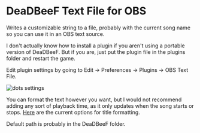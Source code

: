 # DeaDBeeF Text File for OBS
Writes a customizable string to a file, probably with the current song name so you can use it in an OBS text source. 

I don't actually know how to install a plugin if you aren't using a portable version of DeaDBeeF. But if you are, just put the plugin file in the plugins folder and restart the game. 

Edit plugin settings by going to Edit -> Preferences -> Plugins -> OBS Text File.

![dots settings](https://user-images.githubusercontent.com/76924748/209064235-212234b0-4068-4857-b228-c57535c1c86b.png)

You can format the text however you want, but I would not recommend adding any sort of playback time, as it only updates when the song starts or stops. [Here](https://docs.google.com/spreadsheets/d/1ZnA0sPekUrvo1zb5vNfaUfWwRP6IfzHMpRQw5Yzl904) are the current options for title formatting. 

Default path is probably in the DeaDBeeF folder. 
